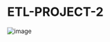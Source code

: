 # ETL-PROJECT-2
![image](https://user-images.githubusercontent.com/94247881/157788698-6df6489f-0017-4dc4-97a9-0cb13e3dc5de.png)

